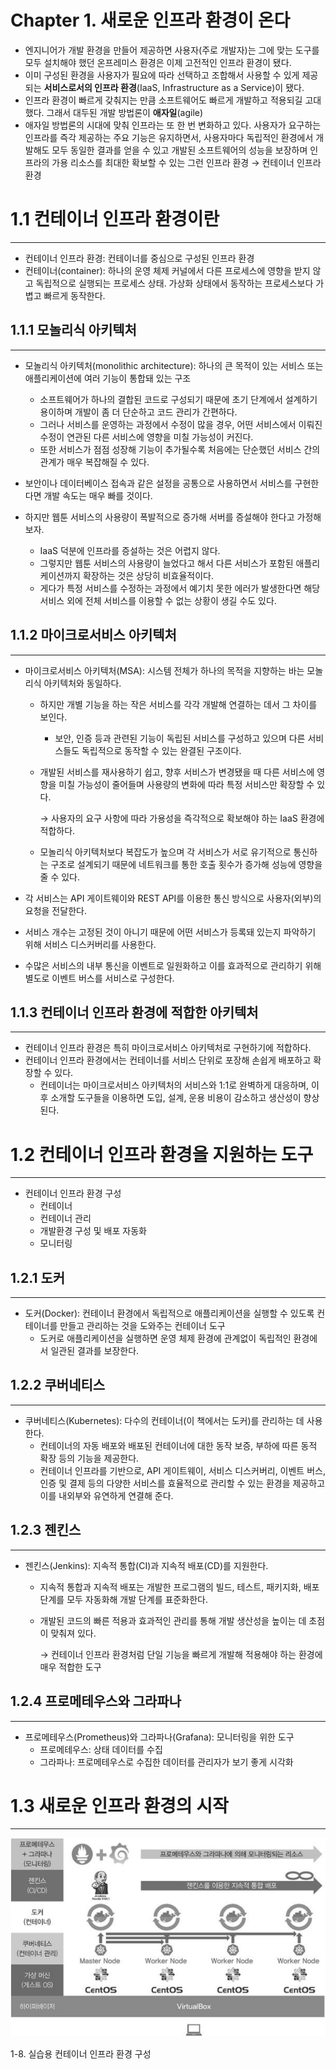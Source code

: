 # Chapter 1. 새로운 인프라 환경이 온다

- 엔지니어가 개발 환경을 만들어 제공하면 사용자(주로 개발자)는 그에 맞는 도구를 모두 설치해야 했던 온프레미스 환경은 이제 고전적인 인프라 환경이 됐다.
- 이미 구성된 환경을 사용자가 필요에 따라 선택하고 조합해서 사용할 수 있게 제공되는 **서비스로서의 인프라 환경**(IaaS, Infrastructure as a Service)이 됐다.
- 인프라 환경이 빠르게 갖춰지는 만큼 소프트웨어도 빠르게 개발하고 적용되길 고대했다. 그래서 대두된 개발 방법론이 **애자일**(agile)
- 애자일 방법론의 시대에 맞춰 인프라는 또 한 번 변화하고 있다. 사용자가 요구하는 인프라를 즉각 제공하는 주요 기능은 유지하면서, 사용자마다 독립적인 환경에서 개발해도 모두 동일한 결과를 얻을 수 있고 개발된 소프트웨어의 성능을 보장하며 인프라의 가용 리소스를 최대한 확보할 수 있는 그런 인프라 환경 → 컨테이너 인프라 환경

# 1.1 컨테이너 인프라 환경이란

---

- 컨테이너 인프라 환경: 컨테이너를 중심으로 구성된 인프라 환경
- 컨테이너(container): 하나의 운영 체제 커널에서 다른 프로세스에 영향을 받지 않고 독립적으로 실행되는 프로세스 상태. 가상화 상태에서 동작하는 프로세스보다 가볍고 빠르게 동작한다.

## 1.1.1 모놀리식 아키텍처

---

- 모놀리식 아키텍처(monolithic architecture): 하나의 큰 목적이 있는 서비스 또는 애플리케이션에 여러 기능이 통합돼 있는 구조
    - 소프트웨어가 하나의 결합된 코드로 구성되기 때문에 초기 단계에서 설계하기 용이하며 개발이 좀 더 단순하고 코드 관리가 간편하다.
    - 그러나 서비스를 운영하는 과정에서 수정이 많을 경우, 어떤 서비스에서 이뤄진 수정이 연관된 다른 서비스에 영향을 미칠 가능성이 커진다.
    - 또한 서비스가 점점 성장해 기능이 추가될수록 처음에는 단순했던 서비스 간의 관계가 매우 복잡해질 수 있다.

- 보안이나 데이터베이스 접속과 같은 설정을 공통으로 사용하면서 서비스를 구현한다면 개발 속도는 매우 빠를 것이다.
- 하지만 웹툰 서비스의 사용량이 폭발적으로 증가해 서버를 증설해야 한다고 가정해 보자.
    - IaaS 덕분에 인프라를 증설하는 것은 어렵지 않다.
    - 그렇지만 웹툰 서비스의 사용량이 늘었다고 해서 다른 서비스가 포함된 애플리케이션까지 확장하는 것은 상당히 비효율적이다.
    - 게다가 특정 서비스를 수정하는 과정에서 예기치 못한 에러가 발생한다면 해당 서비스 외에 전체 서비스를 이용할 수 없는 상황이 생길 수도 있다.

## 1.1.2 마이크로서비스 아키텍처

---

- 마이크로서비스 아키텍처(MSA): 시스템 전체가 하나의 목적을 지향하는 바는 모놀리식 아키텍처와 동일하다.
    - 하지만 개별 기능을 하는 작은 서비스를 각각 개발해 연결하는 데서 그 차이를 보인다.
        - 보안, 인증 등과 관련된 기능이 독립된 서비스를 구성하고 있으며 다른 서비스들도 독립적으로 동작할 수 있는 완결된 구조이다.
    - 개발된 서비스를 재사용하기 쉽고, 향후 서비스가 변경됐을 때 다른 서비스에 영향을 미칠 가능성이 줄어들며 사용량의 변화에 따라 특정 서비스만 확장할 수 있다.
        
        → 사용자의 요구 사항에 따라 가용성을 즉각적으로 확보해야 하는 IaaS 환경에 적합하다.
        
    - 모놀리식 아키텍처보다 복잡도가 높으며 각 서비스가 서로 유기적으로 통신하는 구조로 설계되기 때문에 네트워크를 통한 호출 횟수가 증가해 성능에 영향을 줄 수 있다.

- 각 서비스는 API 게이트웨이와 REST API를 이용한 통신 방식으로 사용자(외부)의 요청을 전달한다.
- 서비스 개수는 고정된 것이 아니기 때문에 어떤 서비스가 등록돼 있는지 파악하기 위해 서비스 디스커버리를 사용한다.
- 수많은 서비스의 내부 통신을 이벤트로 일원화하고 이를 효과적으로 관리하기 위해 별도로 이벤트 버스를 서비스로 구성한다.

## 1.1.3 컨테이너 인프라 환경에 적합한 아키텍처

---

- 컨테이너 인프라 환경은 특히 마이크로서비스 아키텍처로 구현하기에 적합하다.
- 컨테이너 인프라 환경에서는 컨테이너를 서비스 단위로 포장해 손쉽게 배포하고 확장할 수 있다.
    - 컨테이너는 마이크로서비스 아키텍처의 서비스와 1:1로 완벽하게 대응하며, 이후 소개할 도구들을 이용하면 도입, 설계, 운용 비용이 감소하고 생산성이 향상된다.

# 1.2 컨테이너 인프라 환경을 지원하는 도구

---

- 컨테이너 인프라 환경 구성
    - 컨테이너
    - 컨테이너 관리
    - 개발환경 구성 및 배포 자동화
    - 모니터링

## 1.2.1 도커

---

- 도커(Docker): 컨테이너 환경에서 독립적으로 애플리케이션을 실행할 수 있도록 컨테이너를 만들고 관리하는 것을 도와주는 컨테이너 도구
    - 도커로 애플리케이션을 실행하면 운영 체제 환경에 관계없이 독립적인 환경에서 일관된 결과를 보장한다.

## 1.2.2 쿠버네티스

---

- 쿠버네티스(Kubernetes): 다수의 컨테이너(이 책에서는 도커)를 관리하는 데 사용한다.
    - 컨테이너의 자동 배포와 배포된 컨테이너에 대한 동작 보증, 부하에 따른 동적 확장 등의 기능을 제공한다.
    - 컨테이너 인프라를 기반으로, API 게이트웨이, 서비스 디스커버리, 이벤트 버스, 인증 및 결제 등의 다양한 서비스를 효율적으로 관리할 수 있는 환경을 제공하고 이를 내외부와 유연하게 연결해 준다.

## 1.2.3 젠킨스

---

- 젠킨스(Jenkins): 지속적 통합(CI)과 지속적 배포(CD)를 지원한다.
    - 지속적 통합과 지속적 배포는 개발한 프로그램의 빌드, 테스트, 패키지화, 배포 단계를 모두 자동화해 개발 단계를 표준화한다.
    - 개발된 코드의 빠른 적용과 효과적인 관리를 통해 개발 생산성을 높이는 데 초점이 맞춰져 있다.
        
        → 컨테이너 인프라 환경처럼 단일 기능을 빠르게 개발해 적용해야 하는 환경에 매우 적합한 도구
        

## 1.2.4 프로메테우스와 그라파나

---

- 프로메테우스(Prometheus)와 그라파나(Grafana): 모니터링을 위한 도구
    - 프로메테우스: 상태 데이터를 수집
    - 그라파나: 프로메테우스로 수집한 데이터를 관리자가 보기 좋게 시각화

# 1.3 새로운 인프라 환경의 시작

---

![1-8. 실습용 컨테이너 인프라 환경 구성](./image/1/Untitled.png)

1-8. 실습용 컨테이너 인프라 환경 구성
